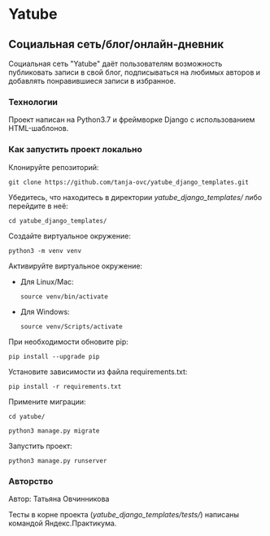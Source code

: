 # Yatube
## Социальная сеть/блог/онлайн-дневник

Социальная сеть "Yatube" даёт пользователям возможность публиковать записи в свой блог, подписываться на любимых авторов и добавлять понравившиеся записи в избранное.

### Технологии

Проект написан на Python3.7 и фреймворке Django с использованием HTML-шаблонов.

### Как запустить проект локально

Клонируйте репозиторий:

```git clone https://github.com/tanja-ovc/yatube_django_templates.git```

Убедитесь, что находитесь в директории _yatube_django_templates/_ либо перейдите в неё:

```cd yatube_django_templates/```

Cоздайте виртуальное окружение:

```python3 -m venv venv```

Активируйте виртуальное окружение:

* Для Linux/Mac:
 
    ```source venv/bin/activate```

* Для Windows:

    ```source venv/Scripts/activate```

При необходимости обновите pip:

```pip install --upgrade pip```

Установите зависимости из файла requirements.txt:

```pip install -r requirements.txt```

Примените миграции:

```cd yatube/```

```python3 manage.py migrate```

Запустить проект:

```python3 manage.py runserver```


### Авторство

Автор: Татьяна Овчинникова

Тесты в корне проекта (_yatube_django_templates/tests/_) написаны командой Яндекс.Практикума.
